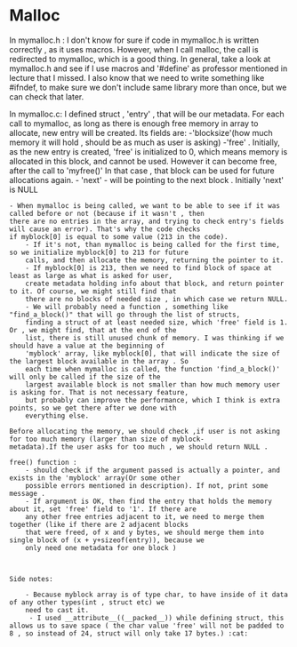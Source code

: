 # Malloc
In mymalloc.h :
	I don't know for sure if code in mymalloc.h is written correctly , as it uses macros. However, when I call malloc, the call is redirected to mymalloc, which is a good thing. In general, take a look at mymalloc.h and see if I use macros and '#define' as professor mentioned in lecture that I missed. I also know that we need to write something like #ifndef, to make sure we don't include same library more than once, but we can check that later.


In mymalloc.c: 
	I defined struct , 'entry' , that will be our metadata. For each call to mymalloc, as long as there is enough free memory in array to allocate, new entry will be created. Its fields are:
		-'blocksize'(how much memory it will hold , should be as much as user is asking)
		-'free' . Initially, as the new entry is created, 'free' is initialized to 0, which means memory is allocated in this block, and cannot be used. However it can become free, after the call to 'myfree()' In that case , that block can be used for future allocations again. 
		- 'next' - will be pointing to the next block . Initially 'next' is NULL

	- When mymalloc is being called, we want to be able to see if it was called before or not (because if it wasn't , then
	there are no entries in the array, and trying to check entry's fields will cause an error). That's why the code checks 
	if myblock[0] is equal to some value (213 in the code). 
		- If it's not, than mymalloc is being called for the first time, so we initialize myblock[0] to 213 for future
		calls, and then allocate the memory, returning the pointer to it. 
		- If myblock[0] is 213, then we need to find block of space at least as large as what is asked for user,
		create metadata holding info about that block, and return pointer to it. Of course, we might still find that 
		there are no blocks of needed size , in which case we return NULL. 
		- We will probably need a function , something like "find_a_block()" that will go through the list of structs,
		finding a struct of at least needed size, which 'free' field is 1. Or , we might find, that at the end of the 
		list, there is still unused chunk of memory. I was thinking if we should have a value at the beginning of 
		'myblock' array, like myblock[0], that will indicate the size of the largest block available in the array . So
		each time when mymalloc is called, the function 'find_a_block()' will only be called if the size of the 
		largest available block is not smaller than how much memory user is asking for. That is not necessary feature,
		but probably can improve the performance, which I think is extra points, so we get there after we done with 
		everything else. 

	Before allocating the memory, we should check ,if user is not asking for too much memory (larger than size of myblock-
	metadata).If the user asks for too much , we should return NULL . 

	free() function :
		- should check if the argument passed is actually a pointer, and exists in the 'myblock' array(Or some other 
		possible errors mentioned in description). If not, print some message . 
		- If argument is OK, then find the entry that holds the memory about it, set 'free' field to '1'. If there are
		any other free entries adjacent to it, we need to merge them together (like if there are 2 adjacent blocks 
		that were freed, of x and y bytes, we should merge them into single block of (x + y+sizeof(entry)), because we
		only need one metadata for one block )
		
	

	Side notes: 

		- Because myblock array is of type char, to have inside of it data of any other types(int , struct etc) we
		need to cast it. 
		 - I used __attribute__((__packed__)) while defining struct, this allows us to save space ( the char value 'free' will not be padded to 8 , so instead of 24, struct will only take 17 bytes.) :cat:

